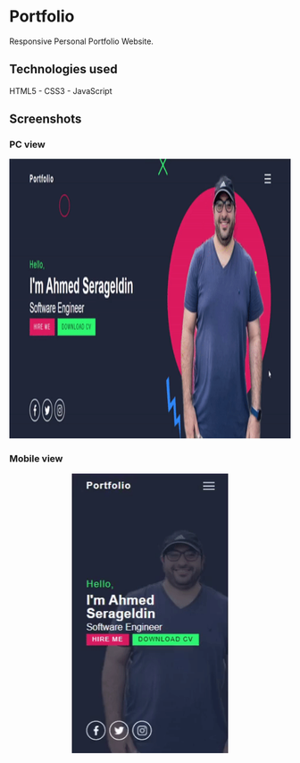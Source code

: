 # Portfolio

Responsive Personal Portfolio Website.

## Technologies used

HTML5 - CSS3 - JavaScript

## Screenshots

### PC view

<p align="center">
  <img src="assets/desktop.gif" height="500em" />
</p>

### Mobile view

<p align="center">
  <img src="assets/mobile.gif" height="500em" />
</p>



